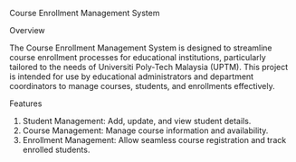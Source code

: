 Course Enrollment Management System

Overview

The Course Enrollment Management System is designed to streamline course enrollment processes for educational institutions, particularly tailored to the needs of Universiti Poly-Tech Malaysia (UPTM). This project is intended for use by educational administrators and department coordinators to manage courses, students, and enrollments effectively.

Features
1. Student Management: Add, update, and view student details.
2. Course Management: Manage course information and availability.
3. Enrollment Management: Allow seamless course registration and track enrolled students.
